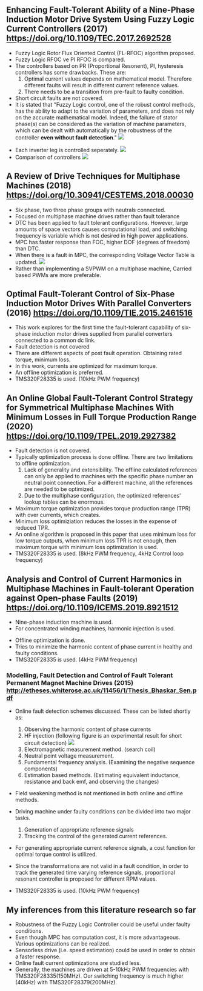 ## Enhancing Fault-Tolerant Ability of a Nine-Phase Induction Motor Drive System Using Fuzzy Logic Current Controllers (2017) https://doi.org/10.1109/TEC.2017.2692528

- Fuzzy Logic Rotor Flux Oriented Control (FL-RFOC) algorithm proposed.
- Fuzzy Logic RFOC  ve PI RFOC is compared.
- The controllers based on PR (Proportional Resonent), PI, hysteresis controllers has some drawbacks. These are:
    1) Optimal current values depends on mathematical model. Therefore different faults will result in different current reference values.
    2) There needs to be a transition from pre-fault to faulty condition.
- Short circuit faults are not covered.
- It is stated that "Fuzzy Logic control, one of the robust control methods, has
the ability to adapt to the variation of parameters, and does not
rely on the accurate mathematical model. Indeed, the failure of
stator phase(s) can be considered as the variation of machine
parameters, which can be dealt with automatically by the robustness of the controller __**even without fault detection**__."
![](Figures_31_03_2020/ControlBlocks.png)
<!---
- For zero steady state error, following improvement is made on the FLC.
![](Figures_31_03_2020/Fig5.png)
-->
- Each inverter leg is controlled seperately.
![](Figures_31_03_2020/Fig11.png)
- Comparison of controllers
![](Figures_31_03_2020/FigComparison.png)

## A Review of Drive Techniques for Multiphase Machines (2018)  https://doi.org/10.30941/CESTEMS.2018.00030
- Six phase, two three phase groups with neutrals connected.
- Focused on multiphase machine drives rather than fault tolerance
- DTC has been applied to fault tolerant configurations. However, large amounts of space vectors causes computational load, and switching frequency is variable which is not desired in high power applications.
- MPC has faster response than FOC, higher DOF (degrees of freedom) than DTC.
- When there is a fault in MPC, the corresponding Voltage Vector Table is updated.
![](Figures_31_03_2020/Fig2_MPC.png)
- Rather than implementing a SVPWM on a multiphase machine, Carried based PWMs  are more preferable.

## Optimal Fault-Tolerant Control of Six-Phase Induction Motor Drives With Parallel Converters (2016) https://doi.org/10.1109/TIE.2015.2461516
- This work explores for the first time the fault-tolerant capability of six-phase induction motor drives supplied from parallel converters connected to a common dc link.
- Fault detection is not covered
- There are different aspects of post fault operation. Obtaining rated torque, minimum loss.
- In this work, currents are optimized for maximum torque.
- An offline optimization is preferred.
- TMS320F28335 is used. (10kHz PWM frequency)

## An Online Global Fault-Tolerant Control Strategy for Symmetrical Multiphase Machines With Minimum Losses in Full Torque Production Range (2020) https://doi.org/10.1109/TPEL.2019.2927382
- Fault detection is not covered.
- Typically optimization process is done offline. There are two limitations to offline optimization.
    1) Lack of generality and extensibility. The offline calculated references can only be applied to machines with the specific phase number an neutral point connection. For a different machine, all the references are needed to be optimized.
    2) Due to the multiphase configuration, the optimized references' lookup tables can be enormous.
- Maximum torque optimization provides torque production range (TPR) with over currents, which creates.
- Minimum loss optimiziation reduces the losses in the expense of reduced TPR.
- An online algorithm is proposed in this paper that uses minimum loss for low torque outputs, when minimum loss TPR is not enough, then maximum torque with minimum loss optimization is used.
- TMS320F28335 is used. (8kHz PWM frequency, 4kHz Control loop frequency)

## Analysis and Control of Current Harmonics in Multiphase Machines in Fault-tolerant Operation against Open-phase Faults (2019) https://doi.org/10.1109/ICEMS.2019.8921512
- Nine-phase induction machine is used.
- For concentrated winding machines, harmonic injection is used.
<!---
- By using virtual winding model, the faulty mode is modeled as a asymmetrical healthy mode.
--->
- Offline optimization is done.
- Tries to minimize the harmonic content of phase current in healthy and faulty conditions.
- TMS320F28335 is used. (4kHz PWM frequency)

<!---
### Three-Level NPC Inverter Fault Diagnosis by the Average Current Park’s Vector Approach (2012) https://doi.org/10.1109/ICElMach.2012.6350140
- Open circuit fault detection algorithm for three level NPC inverter is provided.
--->
 

### Modelling, Fault Detection and Control of Fault Tolerant Permanent Magnet Machine Drives (2015) http://etheses.whiterose.ac.uk/11456/1/Thesis_Bhaskar_Sen.pdf
-  Online fault detection schemes discussed. These can be listed shortly as:
    1) Observing the harmonic content of phase currents
    2) HF injection (following figure is an experimental result for short circuit detection)
![](Figures_31_03_2020/hf_injection.png)
    3) Electromagnetic measurement method. (search coil)
    4) Neutral point voltage measurement.
    5) Fundamental frequency analysis. (Examining the negative sequence components)
    6) Estimation based methods. (Estimating equivalent inductance, resistance and back emf, and observing the changes)

- Field weakening method is not mentioned in both online and offline methods.

- Driving machine under faulty conditions can be divided into two major tasks.  
    1) Generation of appropriate reference signals
    2) Tracking the control of the generated current references.
- For generating appropriate current reference signals, a cost function for optimal torque control is utilized. 
- Since the transformations are not valid in a fault condition, in order to track the generated time varying reference signals, proportional resonant controller is proposed for different RPM values. 
- TMS320F28335 is used. (10kHz PWM frequency)




## My inferences from this literature research so far
- Robustness of the Fuzzy Logic Controller could be useful under faulty conditions. 
- Even though MPC has computation cost, it is more advantageous. Various optimizations can be realized.
- Sensorless drive (i.e. speed estimation) could be used in order to obtain a faster response.
- Online fault current optimizations are studied less.
- Generally, the machines are driven at 5-10kHz PWM frequencies with TMS320F28335(150MHz). Our switching frequency is much higher (40kHz) with TMS320F28379(200MHz). 
